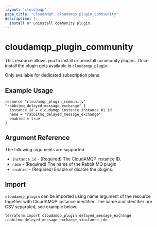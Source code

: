 ```yaml
---
layout: "cloudamqp"
page_title: "CloudAMQP: cloudamqp_plugin_commiunity"
description: |-
  Install or uninstall community plugin.
---
```


# cloudamqp_plugin_community

This resource allows you to install or uninstall community plugins. Once install the plugin gets available in `cloudamqp_plugin`.

Only available for dedicated subscription plans.

## Example Usage

```hcl
resource "cloudamqp_plugin_community" "rabbitmq_delayed_message_exchange" {
  instance_id = cloudamqp_instance.instance_01.id
  name = "rabbitmq_delayed_message_exchange"
  enabled = true
}
```

## Argument Reference

The following arguments are supported:

* `instance_id` - (Required) The CloudAMQP instance ID.
* `name`        - (Required) The name of the Rabbit MQ plugin.
* `enabled`     - (Required) Enable or disable the plugins.


## Import

`cloudamqp_plugin` can be imported using name argument of the resource together with CloudAMQP instance identifier. The name and identifier are CSV separated, see example below.

`terraform import cloudamqp_plugin.delayed_message_exchange rabbitmq_delayed_message_exchange,<instance_id>`

